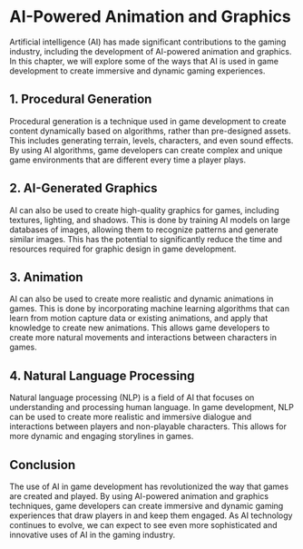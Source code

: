 AI-Powered Animation and Graphics
=====================================================================

Artificial intelligence (AI) has made significant contributions to the gaming industry, including the development of AI-powered animation and graphics. In this chapter, we will explore some of the ways that AI is used in game development to create immersive and dynamic gaming experiences.

1\. Procedural Generation
------------------------

Procedural generation is a technique used in game development to create content dynamically based on algorithms, rather than pre-designed assets. This includes generating terrain, levels, characters, and even sound effects. By using AI algorithms, game developers can create complex and unique game environments that are different every time a player plays.

2\. AI-Generated Graphics
------------------------

AI can also be used to create high-quality graphics for games, including textures, lighting, and shadows. This is done by training AI models on large databases of images, allowing them to recognize patterns and generate similar images. This has the potential to significantly reduce the time and resources required for graphic design in game development.

3\. Animation
------------

AI can also be used to create more realistic and dynamic animations in games. This is done by incorporating machine learning algorithms that can learn from motion capture data or existing animations, and apply that knowledge to create new animations. This allows game developers to create more natural movements and interactions between characters in games.

4\. Natural Language Processing
------------------------------

Natural language processing (NLP) is a field of AI that focuses on understanding and processing human language. In game development, NLP can be used to create more realistic and immersive dialogue and interactions between players and non-playable characters. This allows for more dynamic and engaging storylines in games.

Conclusion
----------

The use of AI in game development has revolutionized the way that games are created and played. By using AI-powered animation and graphics techniques, game developers can create immersive and dynamic gaming experiences that draw players in and keep them engaged. As AI technology continues to evolve, we can expect to see even more sophisticated and innovative uses of AI in the gaming industry.
